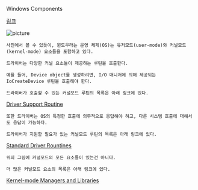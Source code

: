 Windows Components

[링크](https://docs.microsoft.com/ko-kr/windows-hardware/drivers/kernel/overview-of-windows-components)

![picture](https://docs.microsoft.com/ko-kr/windows-hardware/drivers/kernel/images/ntarch.png)

```
사진에서 볼 수 있듯이, 윈도우라는 운영 체제(OS)는 유저모드(user-mode)와 커널모드(kernel-mode) 요소들을 포함하고 있다.
```

```
드라이버는 다양한 커널 요소들이 제공하는 루틴을 호출한다.

예를 들어, Device object를 생성하려면, I/O 매니저에 의해 제공되는 IoCreateDevice 루틴을 호출해야 한다.

드라이버가 호출할 수 있는 커널모드 루틴의 목록은 아래 링크에 있다.

```

[Driver Support Routine](https://docs.microsoft.com/windows-hardware/drivers/ddi/content/index)

```
또한 드라이버는 OS의 특정한 호출에 의무적으로 응답해야 하고, 다른 시스템 호출에 대해서도 응답이 가능하다.

드라이버가 지원할 필요가 있는 커널모드 루틴의 목록은 아래 링크에 있다.
```

[Standard Driver Rountines](https://docs.microsoft.com/windows-hardware/drivers/kernel/introduction-to-standard-driver-routines)

```
위의 그림에 커널모드의 모든 요소들이 있는건 아니다.

더 많은 커널모드 요소의 목록은 아래 링크에 있다.
```

[Kernel-mode Managers and Libraries](https://docs.microsoft.com/ko-kr/windows-hardware/drivers/kernel/kernel-mode-managers-and-libraries)

